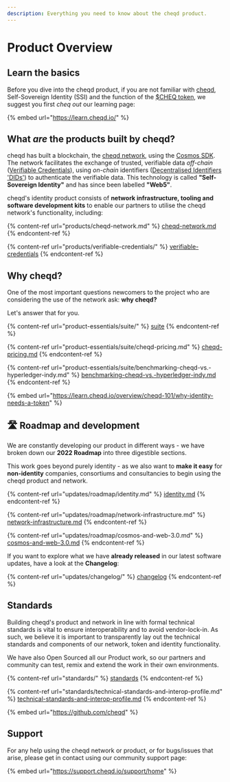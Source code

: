 ```yaml
---
description: Everything you need to know about the cheqd product.
---
```


# Product Overview

## Learn the basics

Before you dive into the cheqd product, if you are not familiar with [cheqd](https://www.cheqd.io/), Self-Sovereign Identity (SSI) and the function of the [$CHEQ token](https://learn.cheqd.io/overview/introduction-to-usdcheq), we suggest you first _cheq out_ our learning page:

{% embed url="https://learn.cheqd.io/" %}

## What _are_ the products built by cheqd?

cheqd has built a blockchain, the [cheqd network](https://explorer.cheqd.io/), using the [Cosmos SDK](https://v1.cosmos.network/sdk). The network facilitates the exchange of trusted, verifiable data _off-chain_ ([Verifiable Credentials](https://www.w3.org/TR/vc-data-model/)), using _on-chain_ identifiers ([Decentralised Identifiers 'DIDs'](https://www.w3.org/TR/did-core/)) to authenticate the verifiable data. This technology is called **"Self-Sovereign Identity"** and has since been labelled **"Web5"**.

cheqd's identity product consists of **network infrastructure, tooling and software development kits** to enable our partners to utilise the cheqd network's functionality, including:

{% content-ref url="products/cheqd-network.md" %}
[cheqd-network.md](products/cheqd-network.md)
{% endcontent-ref %}

{% content-ref url="products/verifiable-credentials/" %}
[verifiable-credentials](products/verifiable-credentials/)
{% endcontent-ref %}

## Why cheqd?

One of the most important questions newcomers to the project who are considering the use of the network ask: **why cheqd?**

Let's answer that for you.

{% content-ref url="product-essentials/suite/" %}
[suite](product-essentials/suite/)
{% endcontent-ref %}

{% content-ref url="product-essentials/suite/cheqd-pricing.md" %}
[cheqd-pricing.md](product-essentials/suite/cheqd-pricing.md)
{% endcontent-ref %}

{% content-ref url="product-essentials/suite/benchmarking-cheqd-vs.-hyperledger-indy.md" %}
[benchmarking-cheqd-vs.-hyperledger-indy.md](product-essentials/suite/benchmarking-cheqd-vs.-hyperledger-indy.md)
{% endcontent-ref %}

{% embed url="https://learn.cheqd.io/overview/cheqd-101/why-identity-needs-a-token" %}

## :motorway: Roadmap and development

We are constantly developing our product in different ways - we have broken down our **2022 Roadmap** into three digestible sections.

This work goes beyond purely identity - as we also want to **make it easy** for **non-identity** companies, consortiums and consultancies to begin using the cheqd product and network.

{% content-ref url="updates/roadmap/identity.md" %}
[identity.md](updates/roadmap/identity.md)
{% endcontent-ref %}

{% content-ref url="updates/roadmap/network-infrastructure.md" %}
[network-infrastructure.md](updates/roadmap/network-infrastructure.md)
{% endcontent-ref %}

{% content-ref url="updates/roadmap/cosmos-and-web-3.0.md" %}
[cosmos-and-web-3.0.md](updates/roadmap/cosmos-and-web-3.0.md)
{% endcontent-ref %}

If you want to explore what we have **already released** in our latest software updates, have a look at the **Changelog**:

{% content-ref url="updates/changelog/" %}
[changelog](updates/changelog/)
{% endcontent-ref %}

## Standards

Building cheqd's product and network in line with formal technical standards is vital to ensure interoperability and to avoid vendor-lock-in. As such, we believe it is important to transparently lay out the technical standards and components of our network, token and identity functionality.

We have also Open Sourced all our Product work, so our partners and community can test, remix and extend the work in their own environments.

{% content-ref url="standards/" %}
[standards](standards/)
{% endcontent-ref %}

{% content-ref url="standards/technical-standards-and-interop-profile.md" %}
[technical-standards-and-interop-profile.md](standards/technical-standards-and-interop-profile.md)
{% endcontent-ref %}

{% embed url="https://github.com/cheqd" %}

## Support

For any help using the cheqd network or product, or for bugs/issues that arise, please get in contact using our community support page:

{% embed url="https://support.cheqd.io/support/home" %}
